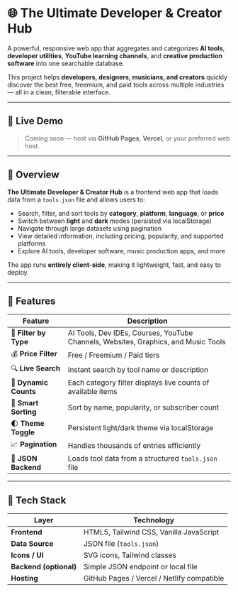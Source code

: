 # 🌐 The Ultimate Developer & Creator Hub

A powerful, responsive web app that aggregates and categorizes **AI tools**, **developer utilities**, **YouTube learning channels**, and **creative production software** into one searchable database.

This project helps **developers, designers, musicians, and creators** quickly discover the best free, freemium, and paid tools across multiple industries — all in a clean, filterable interface.

---

## 🚀 Live Demo

> Coming soon — host via **GitHub Pages**, **Vercel**, or your preferred web host.

---

## 🧠 Overview

**The Ultimate Developer & Creator Hub** is a frontend web app that loads data from a `tools.json` file and allows users to:

- Search, filter, and sort tools by **category**, **platform**, **language**, or **price**
- Switch between **light** and **dark** modes (persisted via localStorage)
- Navigate through large datasets using pagination
- View detailed information, including pricing, popularity, and supported platforms
- Explore AI tools, developer software, music production apps, and more

The app runs **entirely client-side**, making it lightweight, fast, and easy to deploy.

---

## 🧩 Features

| Feature | Description |
|----------|--------------|
| 🧭 **Filter by Type** | AI Tools, Dev IDEs, Courses, YouTube Channels, Websites, Graphics, and Music Tools |
| 💰 **Price Filter** | Free / Freemium / Paid tiers |
| 🔍 **Live Search** | Instant search by tool name or description |
| 🧮 **Dynamic Counts** | Each category filter displays live counts of available items |
| 🧠 **Smart Sorting** | Sort by name, popularity, or subscriber count |
| 🌓 **Theme Toggle** | Persistent light/dark theme via localStorage |
| 📈 **Pagination** | Handles thousands of entries efficiently |
| 💾 **JSON Backend** | Loads tool data from a structured `tools.json` file |

---

## 🧱 Tech Stack

| Layer | Technology |
|--------|-------------|
| **Frontend** | HTML5, Tailwind CSS, Vanilla JavaScript |
| **Data Source** | JSON file (`tools.json`) |
| **Icons / UI** | SVG icons, Tailwind classes |
| **Backend (optional)** | Simple JSON endpoint or local file |
| **Hosting** | GitHub Pages / Vercel / Netlify compatible |



